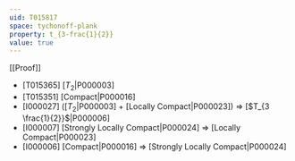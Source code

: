 ```yaml
---
uid: T015817
space: tychonoff-plank
property: t_{3-frac{1}{2}}
value: true
---
```

[[Proof]]

* [T015365] [$T_2$|P000003]
* [T015351] [Compact|P000016]
* [I000027] ([$T_2$|P000003] + [Locally Compact|P000023]) => [$T_{3 \frac{1}{2}}$|P000006]
* [I000007] [Strongly Locally Compact|P000024] => [Locally Compact|P000023]
* [I000006] [Compact|P000016] => [Strongly Locally Compact|P000024]

